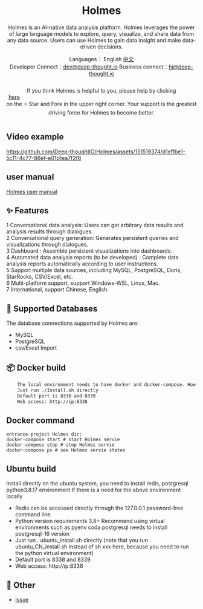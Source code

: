 <h1 align="center">Holmes</h1>

<div align="center">

Holmes is an AI-native data analysis platform. Holmes leverages the power of large language models to explore, query, visualize, and share data from any data source. Users can use Holmes to gain data insight and make data-driven decisions.


</div>

<div align="center">

  Languages： English [中文](中文说明.md)<br>
Developer Connect：dev@deep-thought.io Business connect：hi@deep-thought.io

  <div style="display: flex; align-items: center;">

If you think Holmes is helpful to you, please help by clicking <a style="display: flex; align-items: center;margin:0px 6px" target="_blank" href='https://github.com/Deep-thoughtIO/Holmes'>here</a> on the ⭐ Star and Fork in the upper right corner. Your support is the greatest driving force for Holmes to become better.


  </div>
</div>



## Video example

https://github.com/Deep-thoughtIO/Holmes/assets/151519374/d1effbe1-5c11-4c77-86ef-e01b1ea7f2f6


## user manual
[Holmes user manual](client/app/assets/images/en/user_manual_en.md)


## ✨ Features

1 Conversational data analysis: Users can get arbitrary data results and analysis results through dialogues.\
2 Conversational query generation: Generates persistent queries and visualizations through dialogues.\
3 Dashboard : Assemble persistent visualizations into dashboards.\
4 Automated data analysis reports (to be developed) : Complete data analysis reports automatically according to user instructions.\
5 Support multiple data sources, including MySQL, PostgreSQL, Doris, StarRocks, CSV/Excel, etc.\
6 Multi-platform support, support Windows-WSL, Linux, Mac. \
7 International, support Chinese, English.


## 🚀 Supported Databases

The database connections supported by Holmes are:
- MySQL
- PostgreSQL
- csv/Excel Import

## 📦 Docker build

```bash
    The local environment needs to have docker and docker-compose. How to installl docker :https://github.com/DeepThought-AI/Holmes/blob/main/InstallDocker.md
    Just run ./Install.sh directly
    Default port is 8338 and 8339
    Web access: http://ip:8338
```
## Docker command
    entrance project Holmes dir:
    docker-compose start # start Holmes servie
    docker-compose stop # stop Holmes servie
    docker-compose ps # see Holmes servie states

## Ubuntu build
Install directly on the ubuntu system, you need to install redis, postgresql python3.8.17 environment
If there is a need for the above environment locally

- Redis can be accessed directly through the 127.0.0.1 password-free command line.
- Python version requirements 3.8+ Recommend using virtual environments such as pyenv coda
postgresql needs to install postgresql-16 version
- Just run . ubuntu_install.sh directly (note that you run . ubuntu_CN_install.sh instead of sh xxx here, because you need to run the python virtual environment)
- Default port is 8338 and 8339
- Web access: http://ip:8338


## 📑 Other

- <a href="https://github.com/Deep-thoughtIO/Holmes/issues">Issue</a>

